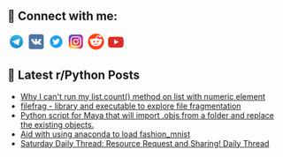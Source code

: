 ## 🔎 Connect with me:
[<img src="https://github.com/bullbesh/bullbesh/blob/main/images/Telegram.png" width="32" height="32" />](https://t.me/bullbesh)
[<img src="https://github.com/bullbesh/bullbesh/blob/main/images/VK.png" width="32" height="32" />](https://vk.com/bullbesh)
[<img src="https://github.com/bullbesh/bullbesh/blob/main/images/Twitter.png" width="32" height="32" />](https://twitter.com/bullbesh1)
[<img src="https://github.com/bullbesh/bullbesh/blob/main/images/Instagram.png" width="32" height="32" />](https://www.instagram.com/bullbesh)
[<img src="https://github.com/bullbesh/bullbesh/blob/main/images/Reddit.png" width="32" height="32" />](https://www.reddit.com/user/bullbesh)
[<img src="https://github.com/bullbesh/bullbesh/blob/main/images/YouTube.png" width="32" height="32" />](https://www.youtube.com/channel/UCtfjRs6uzgq5mfm8S06WTcg)

## 📕 Latest r/Python Posts
<!-- BLOG-POST-LIST:START -->
- [Why I can&#39;t run my list.count&lpar;&rpar; method on list with numeric element](https://www.reddit.com/r/Python/comments/1g7cjbr/why_i_cant_run_my_listcount_method_on_list_with/)
- [filefrag - library and executable to explore file fragmentation](https://www.reddit.com/r/Python/comments/1g70lqb/filefrag_library_and_executable_to_explore_file/)
- [Python script for Maya that will import .objs from a folder and replace the existing objects.](https://www.reddit.com/r/Python/comments/1g6xs2y/python_script_for_maya_that_will_import_objs_from/)
- [Aid with using anaconda to load fashion_mnist](https://www.reddit.com/r/Python/comments/1g6wjqj/aid_with_using_anaconda_to_load_fashion_mnist/)
- [Saturday Daily Thread: Resource Request and Sharing! Daily Thread](https://www.reddit.com/r/Python/comments/1g6wbs0/saturday_daily_thread_resource_request_and/)
<!-- BLOG-POST-LIST:END -->
